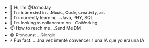 - 👋 Hi, I’m @DomoJay
- 👀 I’m interested in ...Music, Code, creativity, art
- 🌱 I’m currently learning ...Java, PHY, SQL
- 💞️ I’m looking to collaborate on ...CoWorking  
- 📫 How to reach me ...Send Me DM
- 😄 Pronouns: ...Giorgio
- ⚡ Fun fact: ...Una vez intenté convencer a una IA que yo era una IA

<!---
DomoJay/DomoJay is a ✨ special ✨ repository because its `README.md` (this file) appears on your GitHub profile.
You can click the Preview link to take a look at your changes.
--->
